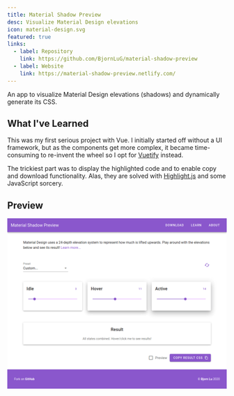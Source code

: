 ```yaml
---
title: Material Shadow Preview
desc: Visualize Material Design elevations
icon: material-design.svg
featured: true
links:
  - label: Repository
    link: https://github.com/BjornLuG/material-shadow-preview
  - label: Website
    link: https://material-shadow-preview.netlify.com/
---
```


An app to visualize Material Design elevations (shadows) and dynamically generate its CSS.

## What I've Learned

This was my first serious project with Vue. I initially started off without a UI framework, but as the components get more complex, it became time-consuming to re-invent the wheel so I opt for [Vuetify](https://vuetifyjs.com) instead.

The trickiest part was to display the highlighted code and to enable copy and download functionality. Alas, they are solved with [Highlight.js](https://highlightjs.org) and some JavaScript sorcery.

## Preview

![Website preview](./preview.png)
